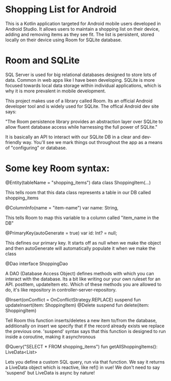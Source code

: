 # Shopping List for Android

This is a Kotlin application targeted for Android mobile users developed in Android Studio. It allows users to maintain a shopping list on their device,
adding and removing items as they see fit. The list is persistent, stored locally on their device using Room for SQLite database.

# Room and SQLite

SQL Server is used for big relational databases designed to store lots of data. Common in web apps like I have been developing. SQLite is more focused towards local
data storage within individual applications, which is why it is more prevalent in mobile development.

This project makes use of a library called Room. Its an official Android developer tool and is widely used for SQLite. The offical Android dev site says:

"The Room persistence library provides an abstraction layer over SQLite to allow fluent database access while harnessing the full power of SQLite."

It is basically an API to interact with our SQLite DB in a clear and dev-friendly way. You'll see we mark things out throughout the app as a means of "configuring" or database.

# Some key Room syntax:

@Entity(tableName = "shopping_items")
data class ShoppingItem(...)

This tells room that this data class represents a table in our DB called shopping_items

@ColumnInfo(name = "item-name")
var name: String,

This tells Room to map this variable to a column called "item_name in the DB"

@PrimaryKey(autoGenerate = true)
var id: Int? = null;

This defines our primary key. It starts off as null when we make the object and then autoGenerate will automatically populate it when we make the class

@Dao
interface ShoppingDao

A DAO (Database Access Object) defines methods with which you can interact with the database. Its a bit like writing our your own ruleset for an API. postItem, updateItem etc.
Which of these methods you are allowed to do, it's like repository in controller-server-repository.

@Insert(onConflict = OnConflictStrategy.REPLACE)
suspend fun updateInsert(item: ShoppingItem)
@Delete
suspend fun delete(item: ShoppingItem)

Tell Room this function inserts/deletes a new item to/from the database, additionally on insert we specify that if the record already exists we replace the previous one.
'suspend' syntax says that this function is designed to run inside a coroutine, making it asynchronous

@Query("SELECT * FROM shopping_items")
fun getAllShoppingItems(): LiveData<List<ShoppingItem>>

Lets you define a custom SQL query, run via that function.
We say it returns a LiveData object which is reactive, like ref() in vue!
We don't need to say 'suspend' but LiveData is async by nature!